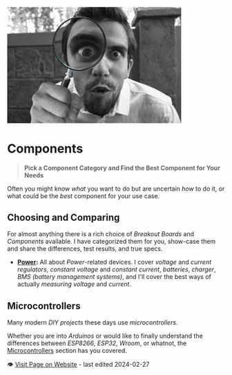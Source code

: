 <img src="/assets/images/investigate.jpg" width="80%" height="80%" />
 
# Components

> **Pick a Component Category and Find the Best Component for Your Needs**

Often you might know *what* you want to do but are uncertain *how* to do it, or what could be the *best* component for your use case.


## Choosing and Comparing

For almost anything there is a rich choice of *Breakout Boards* and *Components* available. I have categorized them for you, show-case them and share the differences, test results, and true specs.

* **[Power](Power):** All about *Power*-related devices. I cover *voltage* and *current regulators*, *constant voltage* and *constant current*, *batteries*, *charger*, *BMS (battery management systems)*, and I'll cover the best ways of actually *measuring voltage* and *current*.

## Microcontrollers

Many modern *DIY projects* these days use *microcontrollers*. 

Whether you are into *Arduinos* or would like to finally understand the differences between *ESP8266*, *ESP32*, *Wroom*, or whatnot, the [Microcontrollers](/components/microcontroller) section has you covered.

:eye:&nbsp;[Visit Page on Website](https://done.land/components?061835020426240854) - last edited 2024-02-27
